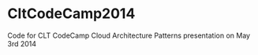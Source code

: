 CltCodeCamp2014
===============

Code for CLT CodeCamp Cloud Architecture Patterns presentation on May 3rd 2014
